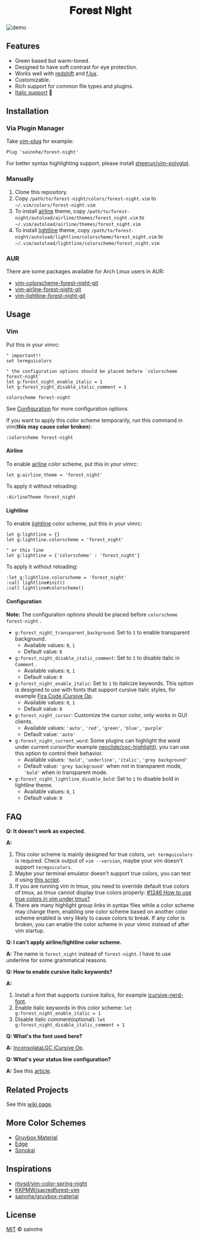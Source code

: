 <h1 align="center">
𝐅𝐨𝐫𝐞𝐬𝐭 𝐍𝐢𝐠𝐡𝐭
</h1>

![demo](https://user-images.githubusercontent.com/37491630/74209833-5217b900-4c81-11ea-86e2-3727fdfc3233.png)

## Features

- Green based but warm-toned.
- Designed to have soft contrast for eye protection.
- Works well with [redshift](https://github.com/jonls/redshift) and [f.lux](https://justgetflux.com).
- Customizable.
- Rich support for common file types and plugins.
- [Italic support](https://github.com/sainnhe/icursive-nerd-font) 🎉

## Installation

### Via Plugin Manager

Take [vim-plug](https://github.com/junegunn/vim-plug) for example:

```vim
Plug 'sainnhe/forest-night'
```

For better syntax highlighting support, please install [sheerun/vim-polyglot](https://github.com/sheerun/vim-polyglot).

### Manually

1. Clone this repository.
2. Copy `/path/to/forest-night/colors/forest-night.vim` to `~/.vim/colors/forest-night.vim`
3. To install [airline](https://github.com/vim-airline/vim-airline) theme, copy `/path/to/forest-night/autoload/airline/themes/forest_night.vim` to `~/.vim/autoload/airline/themes/forest_night.vim`
4. To install [lightline](https://github.com/itchyny/lightline.vim) theme, copy `/path/to/forest-night/autoload/lightline/colorscheme/forest_night.vim` to `~/.vim/autoload/lightline/colorscheme/forest_night.vim`

### AUR

There are some packages available for Arch Linux users in AUR:

- [vim-colorscheme-forest-night-git](https://aur.archlinux.org/packages/vim-colorscheme-forest-night-git/)
- [vim-airline-forest-night-git](https://aur.archlinux.org/packages/vim-airline-forest-night-git/)
- [vim-lightline-forest-night-git](https://aur.archlinux.org/packages/vim-lightline-forest-night-git/)

## Usage

### Vim

Put this in your vimrc:

```vim
" important!!
set termguicolors

" the configuration options should be placed before `colorscheme forest-night`
let g:forest_night_enable_italic = 1
let g:forest_night_disable_italic_comment = 1

colorscheme forest-night
```

See [Configuration](https://github.com/sainnhe/forest-night#configuration) for more configuration options.

If you want to apply this color scheme temporarily, run this command in vim(**this may cause color broken**):

```vim
:colorscheme forest-night
```

#### Airline

To enable [airline](https://github.com/vim-airline/vim-airline) color scheme, put this in your vimrc:

```vim
let g:airline_theme = 'forest_night'
```

To apply it without reloading:

```
:AirlineTheme forest_night
```

#### Lightline

To enable [lightline](https://github.com/itchyny/lightline.vim) color scheme, put this in your vimrc:

```vim
let g:lightline = {}
let g:lightline.colorscheme = 'forest_night'

" or this line
let g:lightline = {'colorscheme' : 'forest_night'}
```

To apply it without reloading:

```vim
:let g:lightline.colorscheme = 'forest_night'
:call lightline#init()
:call lightline#colorscheme()
```

#### Configuration

**Note:** The configuration options should be placed before `colorscheme forest-night` .

- `g:forest_night_transparent_background`: Set to `1` to enable transparent background.
  - Available values: `0`, `1`
  - Default value: `0`
- `g:forest_night_disable_italic_comment`: Set to `1` to disable italic in `Comment` .
  - Available values: `0`, `1`
  - Default value: `0`
- `g:forest_night_enable_italic`: Set to `1` to italicize keywords. This option is designed to use with fonts that support cursive italic styles, for example [Fira Code iCursive Op](https://github.com/sainnhe/icursive-nerd-font).
  - Available values: `0`, `1`
  - Default value: `0`
- `g:forest_night_cursor`: Customize the cursor color, only works in GUI clients.
  - Available values: `'auto'`, `'red'`, `'green'`, `'blue'`, `'purple'`
  - Default value: `'auto'`
- `g:forest_night_current_word`: Some plugins can highlight the word under current cursor(for example [neoclide/coc-highlight](https://github.com/neoclide/coc-highlight)), you can use this option to control their behavior.
  - Available values: `'bold'`, `'underline'`, `'italic'`, `'grey background'`
  - Default value: `'grey background'` when not in transparent mode, `'bold'` when in transparent mode.
- `g:forest_night_lightline_disable_bold`: Set to `1` to disable bold in lightline theme.
  - Available values: `0`, `1`
  - Default value: `0`

## FAQ

**Q: It doesn't work as expected.**

**A:**

1. This color scheme is mainly designed for true colors, `set termguicolors` is required. Check output of `vim --version`, maybe your vim doesn't support `termguicolors`.
2. Maybe your terminal emulator doesn't support true colors, you can test it using [this script](https://unix.stackexchange.com/questions/404414/print-true-color-24-bit-test-pattern).
3. If you are running vim in tmux, you need to override default true colors of tmux, as tmux cannot display true colors properly: [#1246 How to use true colors in vim under tmux?](https://github.com/tmux/tmux/issues/1246)
4. There are many highlight group links in syntax files while a color scheme may change them, enabling one color scheme based on another color scheme enabled is very likely to cause colors to break. If any color is broken, you can enable the color scheme in your vimrc instead of after vim startup.

**Q: I can't apply airline/lightline color scheme.**

**A:** The name is `forest_night` instead of `forest-night`. I have to use underline for some grammatical reasons.

**Q: How to enable cursive italic keywords?**

**A:**

1. Install a font that supports cursive italics, for example [icursive-nerd-font](https://github.com/sainnhe/icursive-nerd-font).
2. Enable italic keywords in this color scheme: `let g:forest_night_enable_italic = 1`
3. Disable italic comment(optional): `let g:forest_night_disable_italic_comment = 1`

**Q: What's the font used here?**

**A:** [InconsolataLGC iCursive Op](https://github.com/sainnhe/icursive-nerd-font).

**Q: What's your status line configuration?**

**A:** See this [article](https://www.sainnhe.dev/post/status-line-config/).

## Related Projects

See this [wiki page](https://github.com/sainnhe/forest-night/wiki/Related-Projects).

## More Color Schemes

- [Gruvbox Material](https://github.com/sainnhe/gruvbox-material)
- [Edge](https://github.com/sainnhe/edge)
- [Sonokai](https://github.com/sainnhe/sonokai)

## Inspirations

- [rhysd/vim-color-spring-night](https://github.com/rhysd/vim-color-spring-night)
- [KKPMW/sacredforest-vim](https://github.com/KKPMW/sacredforest-vim)
- [sainnhe/gruvbox-material](https://github.com/sainnhe/gruvbox-material)

## License

[MIT](./LICENSE) © sainnhe
